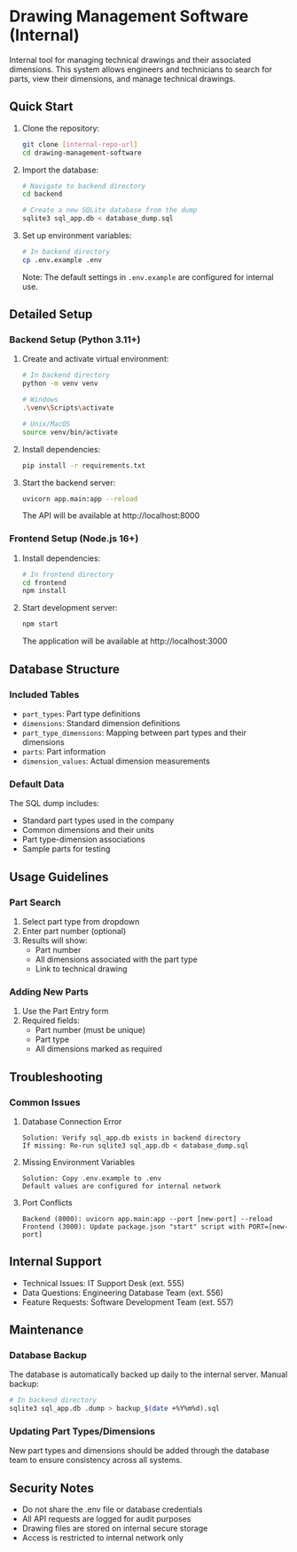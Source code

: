 # Drawing Management Software (Internal)

Internal tool for managing technical drawings and their associated dimensions. This system allows engineers and technicians to search for parts, view their dimensions, and manage technical drawings.

## Quick Start

1. Clone the repository:
   ```bash
   git clone [internal-repo-url]
   cd drawing-management-software
   ```

2. Import the database:
   ```bash
   # Navigate to backend directory
   cd backend
   
   # Create a new SQLite database from the dump
   sqlite3 sql_app.db < database_dump.sql
   ```

3. Set up environment variables:
   ```bash
   # In backend directory
   cp .env.example .env
   ```
   Note: The default settings in `.env.example` are configured for internal use.

## Detailed Setup

### Backend Setup (Python 3.11+)

1. Create and activate virtual environment:
   ```bash
   # In backend directory
   python -m venv venv
   
   # Windows
   .\venv\Scripts\activate
   
   # Unix/MacOS
   source venv/bin/activate
   ```

2. Install dependencies:
   ```bash
   pip install -r requirements.txt
   ```

3. Start the backend server:
   ```bash
   uvicorn app.main:app --reload
   ```
   The API will be available at http://localhost:8000

### Frontend Setup (Node.js 16+)

1. Install dependencies:
   ```bash
   # In frontend directory
   cd frontend
   npm install
   ```

2. Start development server:
   ```bash
   npm start
   ```
   The application will be available at http://localhost:3000

## Database Structure

### Included Tables
- `part_types`: Part type definitions
- `dimensions`: Standard dimension definitions
- `part_type_dimensions`: Mapping between part types and their dimensions
- `parts`: Part information
- `dimension_values`: Actual dimension measurements

### Default Data
The SQL dump includes:
- Standard part types used in the company
- Common dimensions and their units
- Part type-dimension associations
- Sample parts for testing

## Usage Guidelines

### Part Search
1. Select part type from dropdown
2. Enter part number (optional)
3. Results will show:
   - Part number
   - All dimensions associated with the part type
   - Link to technical drawing

### Adding New Parts
1. Use the Part Entry form
2. Required fields:
   - Part number (must be unique)
   - Part type
   - All dimensions marked as required

## Troubleshooting

### Common Issues

1. Database Connection Error
   ```
   Solution: Verify sql_app.db exists in backend directory
   If missing: Re-run sqlite3 sql_app.db < database_dump.sql
   ```

2. Missing Environment Variables
   ```
   Solution: Copy .env.example to .env
   Default values are configured for internal network
   ```

3. Port Conflicts
   ```
   Backend (8000): uvicorn app.main:app --port [new-port] --reload
   Frontend (3000): Update package.json "start" script with PORT=[new-port]
   ```

## Internal Support

- Technical Issues: IT Support Desk (ext. 555)
- Data Questions: Engineering Database Team (ext. 556)
- Feature Requests: Software Development Team (ext. 557)

## Maintenance

### Database Backup
The database is automatically backed up daily to the internal server.
Manual backup:
```bash
# In backend directory
sqlite3 sql_app.db .dump > backup_$(date +%Y%m%d).sql
```

### Updating Part Types/Dimensions
New part types and dimensions should be added through the database team to ensure consistency across all systems.

## Security Notes

- Do not share the .env file or database credentials
- All API requests are logged for audit purposes
- Drawing files are stored on internal secure storage
- Access is restricted to internal network only 